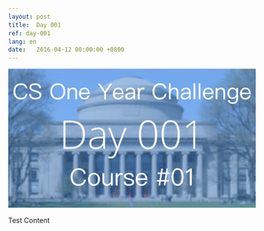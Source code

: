 ```yaml
---
layout: post
title:  Day 001
ref: day-001
lang: en
date:   2016-04-12 00:00:00 +0800
---
```


![](/images/Day001-en.png)

Test Content
